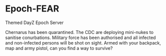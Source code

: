 Epoch-FEAR
==========

Themed DayZ Epoch Server

Chernarus has been quarantined.  The CDC are deploying mini-nukes to sanitise conurbations.  Military force has been authorised and all infected and non-infected persons will be shot on sight.  Armed with your backpack, map and army pistol, can you find a way to survive?
